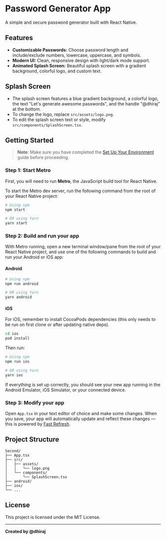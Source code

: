 # Password Generator App

A simple and secure password generator built with React Native.

## Features

- **Customizable Passwords:** Choose password length and include/exclude numbers, lowercase, uppercase, and symbols.
- **Modern UI:** Clean, responsive design with light/dark mode support.
- **Animated Splash Screen:** Beautiful splash screen with a gradient background, colorful logo, and custom text.

## Splash Screen

- The splash screen features a blue gradient background, a colorful logo, the text "Let's generate awesome passwords", and the handle "@dhiraj" at the bottom.
- To change the logo, replace `src/assets/logo.png`.
- To edit the splash screen text or style, modify `src/components/SplashScreen.tsx`.

## Getting Started

> **Note**: Make sure you have completed the [Set Up Your Environment](https://reactnative.dev/docs/set-up-your-environment) guide before proceeding.

### Step 1: Start Metro

First, you will need to run **Metro**, the JavaScript build tool for React Native.

To start the Metro dev server, run the following command from the root of your React Native project:

```sh
# Using npm
npm start

# OR using Yarn
yarn start
```

### Step 2: Build and run your app

With Metro running, open a new terminal window/pane from the root of your React Native project, and use one of the following commands to build and run your Android or iOS app:

#### Android

```sh
# Using npm
npm run android

# OR using Yarn
yarn android
```

#### iOS

For iOS, remember to install CocoaPods dependencies (this only needs to be run on first clone or after updating native deps).

```sh
cd ios
pod install
```

Then run:

```sh
# Using npm
npm run ios

# OR using Yarn
yarn ios
```

If everything is set up correctly, you should see your new app running in the Android Emulator, iOS Simulator, or your connected device.

### Step 3: Modify your app

Open `App.tsx` in your text editor of choice and make some changes. When you save, your app will automatically update and reflect these changes — this is powered by [Fast Refresh](https://reactnative.dev/docs/fast-refresh).

## Project Structure

```
Second/
├── App.tsx
├── src/
│   ├── assets/
│   │   └── logo.png
│   └── components/
│       └── SplashScreen.tsx
├── android/
├── ios/
└── ...
```

## License

This project is licensed under the MIT License.

---

**Created by @dhiraj**
